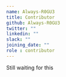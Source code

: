 ```yaml
---
name: Always-R0GU3
title: Contributor
github: Always-R0GU3
twitter: ""
linkedin: ""
slack: ""
joining_date: ""
role : contributor
---
```


Still waiting for this
